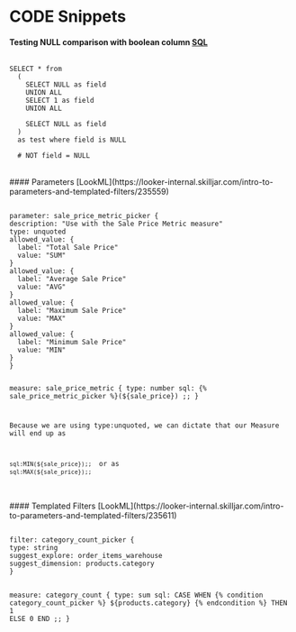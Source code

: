 # CODE Snippets


#### Testing NULL comparison with boolean column [SQL](https://discourse.looker.com/t/type-yesno-returns-null-values-as-no/2618/10)
<pre><code>
SELECT * from
  (
    SELECT NULL as field
    UNION ALL
    SELECT 1 as field
    UNION ALL  <br>
    SELECT NULL as field
  )
  as test where field is NULL

  # NOT field = NULL
</code></pre>

<br>
#### Parameters [LookML](https://looker-internal.skilljar.com/intro-to-parameters-and-templated-filters/235559)
<pre><code>
parameter: sale_price_metric_picker {
description: "Use with the Sale Price Metric measure"
type: unquoted
allowed_value: {
  label: "Total Sale Price"
  value: "SUM"
}
allowed_value: {
  label: "Average Sale Price"
  value: "AVG"
}
allowed_value: {
  label: "Maximum Sale Price"
  value: "MAX"
}
allowed_value: {
  label: "Minimum Sale Price"
  value: "MIN"
}
}


measure: sale_price_metric {
  type: number
  sql: {% sale_price_metric_picker %}(${sale_price}) ;;
}

Because we are using type:unquoted, we can dictate that our Measure will end up as

`sql:MIN(${sale_price});; ` or as  `sql:MAX(${sale_price});; `
</code></pre>

<br>
#### Templated Filters [LookML](https://looker-internal.skilljar.com/intro-to-parameters-and-templated-filters/235611)
<pre><code>
filter: category_count_picker {
type: string
suggest_explore: order_items_warehouse
suggest_dimension: products.category
}

measure: category_count {
  type: sum
  sql:
    CASE
      WHEN {% condition category_count_picker %} ${products.category} {% endcondition %}
      THEN 1
      ELSE 0
    END
  ;;
}
</code></pre>
